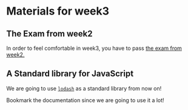 # Materials for week3

## The Exam from week2

In order to feel comfortable in week3, you have to pass [the exam from week2.](https://github.com/HackBulgaria/Frontend-JavaScript-1/tree/master/week2/exam)

## A Standard library for JavaScript

We are going to use [`lodash`](http://lodash.com/) as a standard library from now on!

Bookmark the documentation since we are going to use it a lot!
